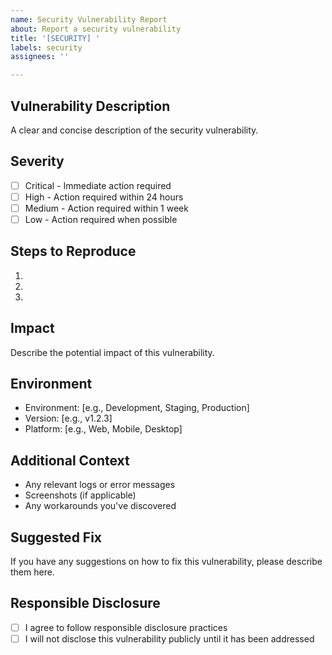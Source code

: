 ```yaml
---
name: Security Vulnerability Report
about: Report a security vulnerability
title: '[SECURITY] '
labels: security
assignees: ''

---
```


## Vulnerability Description
A clear and concise description of the security vulnerability.

## Severity
- [ ] Critical - Immediate action required
- [ ] High - Action required within 24 hours
- [ ] Medium - Action required within 1 week
- [ ] Low - Action required when possible

## Steps to Reproduce
1. 
2. 
3. 

## Impact
Describe the potential impact of this vulnerability.

## Environment
- Environment: [e.g., Development, Staging, Production]
- Version: [e.g., v1.2.3]
- Platform: [e.g., Web, Mobile, Desktop]

## Additional Context
- Any relevant logs or error messages
- Screenshots (if applicable)
- Any workarounds you've discovered

## Suggested Fix
If you have any suggestions on how to fix this vulnerability, please describe them here.

## Responsible Disclosure
- [ ] I agree to follow responsible disclosure practices
- [ ] I will not disclose this vulnerability publicly until it has been addressed 